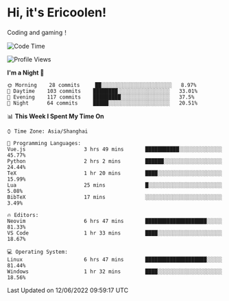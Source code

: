 # Hi, it's Ericoolen!
Coding and gaming！

<!--START_SECTION:waka-->
![Code Time](http://img.shields.io/badge/Code%20Time-316%20hrs%2036%20mins-blue)

![Profile Views](http://img.shields.io/badge/Profile%20Views-11-blue)

**I'm a Night 🦉** 

```text
🌞 Morning    28 commits     ██░░░░░░░░░░░░░░░░░░░░░░░   8.97% 
🌆 Daytime    103 commits    ████████░░░░░░░░░░░░░░░░░   33.01% 
🌃 Evening    117 commits    █████████░░░░░░░░░░░░░░░░   37.5% 
🌙 Night      64 commits     █████░░░░░░░░░░░░░░░░░░░░   20.51%

```


📊 **This Week I Spent My Time On** 

```text
⌚︎ Time Zone: Asia/Shanghai

💬 Programming Languages: 
Vue.js                   3 hrs 49 mins       ███████████░░░░░░░░░░░░░░   45.77% 
Python                   2 hrs 2 mins        ██████░░░░░░░░░░░░░░░░░░░   24.44% 
TeX                      1 hr 20 mins        ████░░░░░░░░░░░░░░░░░░░░░   15.99% 
Lua                      25 mins             █░░░░░░░░░░░░░░░░░░░░░░░░   5.08% 
BibTeX                   17 mins             ░░░░░░░░░░░░░░░░░░░░░░░░░   3.49%

🔥 Editors: 
Neovim                   6 hrs 47 mins       ████████████████████░░░░░   81.33% 
VS Code                  1 hr 33 mins        ████░░░░░░░░░░░░░░░░░░░░░   18.67%

💻 Operating System: 
Linux                    6 hrs 47 mins       ████████████████████░░░░░   81.44% 
Windows                  1 hr 32 mins        ████░░░░░░░░░░░░░░░░░░░░░   18.56%

```


 Last Updated on 12/06/2022 09:59:17 UTC
<!--END_SECTION:waka-->

